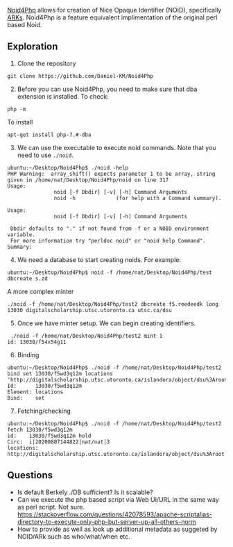 [Noid4Php](https://github.com/Daniel-KM/Noid4Php) allows for creation of Nice Opaque Identifier (NOID), specifically [ARKs](https://wiki.lyrasis.org/display/ARKs/ARK+Identifiers+FAQ). Noid4Php is a feature equivalent implimentation of the original perl based Noid.

## Exploration

1) Clone the repository 
```
git clone https://github.com/Daniel-KM/Noid4Php
```

2) Before you can use Noid4Php, you need to make sure that dba extension is installed.  To check:
```
php -m
```
To install
```
apt-get install php-7.#-dba
```

3) We can use the executable to execute noid commands.  Note that you need to use `./noid`. 

```
ubuntu:~/Desktop/Noid4Php$ ./noid -help
PHP Warning:  array_shift() expects parameter 1 to be array, string given in /home/nat/Desktop/Noid4Php/noid on line 317
Usage:
               noid [-f Dbdir] [-v] [-h] Command Arguments
               noid -h             (for help with a Command summary).

Usage:
               noid [-f Dbdir] [-v] [-h] Command Arguments
 
 Dbdir defaults to "." if not found from -f or a NOID environment variable.
 For more information try "perldoc noid" or "noid help Command".  Summary:
 ```
 
 4) We need a database to start creating noids.  For example:
 ```
 ubuntu:~/Desktop/Noid4Php$ noid -f /home/nat/Desktop/Noid4Php/test dbcreate s.zd
```
A more complex minter

```
./noid -f /home/nat/Desktop/Noid4Php/test2 dbcreate f5.reedeedk long 13030 digitalscholarship.utsc.utoronto.ca utsc.ca/dsu
```

5) Once we have minter setup.  We can begin creating identifiers.
```
 ./noid -f /home/nat/Desktop/Noid4Php/test2 mint 1
id: 13030/f54x54g11
```

6) Binding
```
ubuntu:~/Desktop/Noid4Php$ ./noid -f /home/nat/Desktop/Noid4Php/test2 bind set 13030/f5wd3q12m locations 'http://digitalscholarship.utsc.utoronto.ca/islandora/object/dsu%3Aroot'
Id:      13030/f5wd3q12m
Element: locations
Bind:    set
```

7) Fetching/checking
```
ubuntu:~/Desktop/Noid4Php$ ./noid -f /home/nat/Desktop/Noid4Php/test2 fetch 13030/f5wd3q12m
id:    13030/f5wd3q12m hold 
Circ:  i|20200807144822|nat/nat|3
locations: http://digitalscholarship.utsc.utoronto.ca/islandora/object/dsu%3Aroot
```

## Questions
* Is default Berkely ./DB sufficient?  Is it scalable?
* Can we execute the php based script via Web UI/URL in the same way as perl script.  Not sure.  https://stackoverflow.com/questions/42078593/apache-scriptalias-directory-to-execute-only-php-but-server-up-all-others-norm
* How to provide as well as look up additional metadata as suggeted by NOID/ARk such as who/what/when etc.



 
 
 
